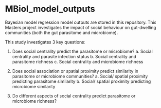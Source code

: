 # MBiol_model_outputs
Bayesian model regression model outputs are stored in this repository. This Masters project investigates the impact of social behaviour on gut-dwelling communities (both the gut parasitome and microbiome).

This study investigates 3 key questions: 

1. Does social centrality predict the parasitome or microbiome?
  a. Social centrality and parasite infection status
  b. Social centrality and parasitome richness
  c. Social centrality and microbiome richness

2. Does social association or spatial proximity predict similarity in parasitome or microbiome communities?
  a. Social/ spatial proximity predicting parasitome similarity
  b. Social/ spatial proximity predicting microbiome similarity

3. Do different aspects of social centrality predict parasitome or microbiome richness?
